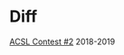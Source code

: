 # Diff
[ACSL Contest #2](https://github.com/JasonNDao/ACSL/blob/main/Diff/Diff%20Instructions.pdf) 2018-2019
